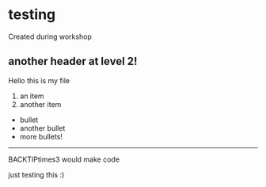 # testing
Created during workshop

## another header at level 2!
Hello this is my file

1. an item
2. another item

* bullet
* another bullet
* more bullets!

---------

BACKTIPtimes3 would make code


just testing this :)
